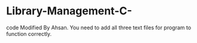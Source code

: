 # Library-Management-C-
code Modified By Ahsan. 
You need to add all three text files for program to function correctly.
